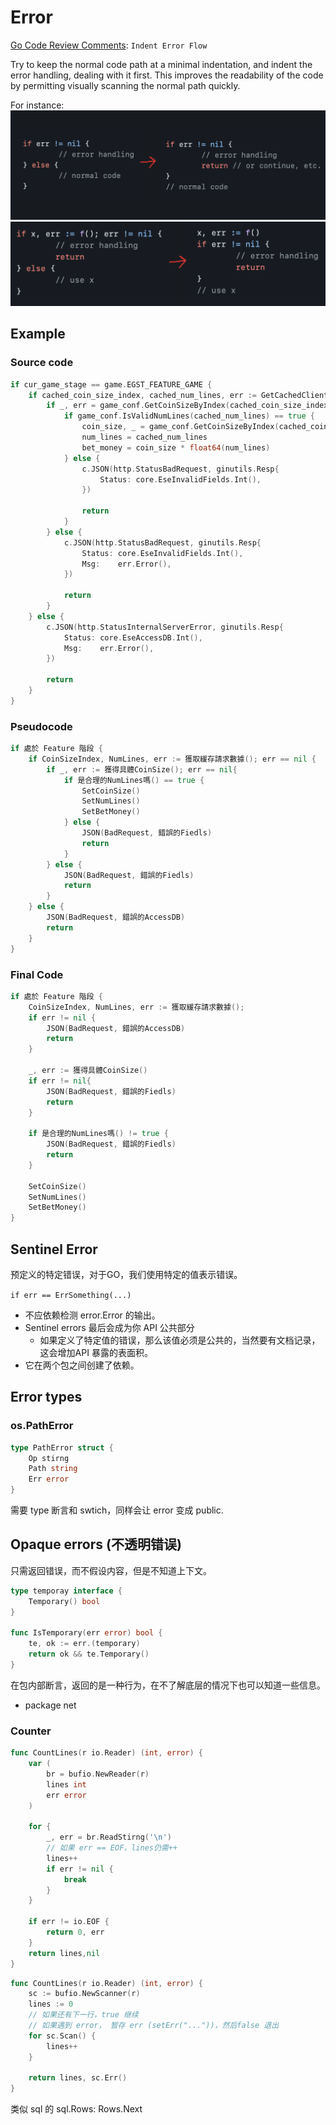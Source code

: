# Error

[Go Code Review Comments](https://github.com/golang/go/wiki/CodeReviewComments/5a40ba36d388ff1b8b2dd4c1c3fe820b8313152f): `Indent Error Flow`

Try to keep the normal code path at a minimal indentation, and indent the error handling, dealing with it first. This improves the readability of the code by permitting visually scanning the normal path quickly.

For instance:
![](pic/IndentErrorFlow1.png)
![](pic/IndentErrorFlow2.png)

## Example 


### Source code
```go
if cur_game_stage == game.EGST_FEATURE_GAME {
	if cached_coin_size_index, cached_num_lines, err := GetCachedClientSpinRequest(csr.UserID, cache); err == nil {
		if _, err = game_conf.GetCoinSizeByIndex(cached_coin_size_index); err == nil {
			if game_conf.IsValidNumLines(cached_num_lines) == true {
				coin_size, _ = game_conf.GetCoinSizeByIndex(cached_coin_size_index)
				num_lines = cached_num_lines
				bet_money = coin_size * float64(num_lines)
			} else {
				c.JSON(http.StatusBadRequest, ginutils.Resp{
					Status: core.EseInvalidFields.Int(),
				})

				return
			}
		} else {
			c.JSON(http.StatusBadRequest, ginutils.Resp{
				Status: core.EseInvalidFields.Int(),
				Msg:    err.Error(),
			})

			return
		}
	} else {
		c.JSON(http.StatusInternalServerError, ginutils.Resp{
			Status: core.EseAccessDB.Int(),
			Msg:    err.Error(),
		})

		return
	}
}
```

### Pseudocode
```go
if 處於 Feature 階段 {
	if CoinSizeIndex, NumLines, err := 獲取緩存請求數據(); err == nil {
		if _, err := 獲得具體CoinSize(); err == nil{
			if 是合理的NumLines嗎() == true {
				SetCoinSize()
				SetNumLines()
				SetBetMoney()
			} else {
				JSON(BadRequest, 錯誤的Fiedls)
				return
			}
		} else {
			JSON(BadRequest, 錯誤的Fiedls)
			return		
		}
	} else {
		JSON(BadRequest, 錯誤的AccessDB)
		return	
	}
}
```

### Final Code
```go
if 處於 Feature 階段 {
	CoinSizeIndex, NumLines, err := 獲取緩存請求數據();
	if err != nil {
		JSON(BadRequest, 錯誤的AccessDB)
		return	
	} 

	_, err := 獲得具體CoinSize()
	if err != nil{
		JSON(BadRequest, 錯誤的Fiedls)
		return		
	}	

	if 是合理的NumLines嗎() != true {
		JSON(BadRequest, 錯誤的Fiedls)
		return
	} 

	SetCoinSize()
	SetNumLines()
	SetBetMoney()
}
```

## Sentinel Error
预定义的特定错误，对于GO，我们使用特定的值表示错误。

`if err == ErrSomething(...)`

- 不应依赖检测 error.Error 的输出。
- Sentinel errors 最后会成为你 API 公共部分
	- 如果定义了特定值的错误，那么该值必须是公共的，当然要有文档记录，这会增加API 暴露的表面积。
- 它在两个包之间创建了依赖。

## Error types

### os.PathError
```go
type PathError struct {
	Op stirng
	Path string
	Err error
}
```
需要 type 断言和 swtich，同样会让 error 变成 public.


## Opaque errors (不透明错误)
只需返回错误，而不假设内容，但是不知道上下文。

```go
type temporay interface {
	Temporary() bool
}

func IsTemporary(err error) bool {
	te, ok := err.(temporary)
	return ok && te.Temporary()
}
```
在包内部断言，返回的是一种行为，在不了解底层的情况下也可以知道一些信息。

- package net

### Counter
```go
func CountLines(r io.Reader) (int, error) {
	var (
		br = bufio.NewReader(r)
		lines int
		err error
	)

	for {
		_, err = br.ReadStirng('\n')
		// 如果 err == EOF，lines仍需++
		lines++
		if err != nil {
			break
		}
	}

	if err != io.EOF {
		return 0, err
	}
	return lines,nil
}
```

```go
func CountLines(r io.Reader) (int, error) {
	sc := bufio.NewScanner(r)
	lines := 0
	// 如果还有下一行，true 继续
	// 如果遇到 error， 暂存 err (setErr("..."))，然后false 退出
	for sc.Scan() {
		lines++
	}

	return lines, sc.Err()
}
```
类似 sql 的 sql.Rows: Rows.Next